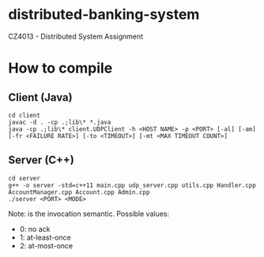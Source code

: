 # distributed-banking-system
CZ4013 - Distributed System Assignment

# How to compile

## Client (Java)
```
cd client
javac -d . -cp .;lib\* *.java
java -cp .;lib\* client.UDPClient -h <HOST NAME> -p <PORT> [-al] [-am] [-fr <FAILURE RATE>] [-to <TIMEOUT>] [-mt <MAX TIMEOUT COUNT>]
```

## Server (C++)
```
cd server
g++ -o server -std=c++11 main.cpp udp_server.cpp utils.cpp Handler.cpp AccountManager.cpp Account.cpp Admin.cpp
./server <PORT> <MODE>
```
Note: <MODE> is the invocation semantic. Possible values:

- 0: no ack
- 1: at-least-once
- 2: at-most-once